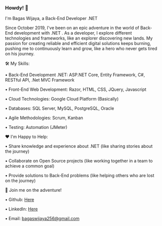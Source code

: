 ### Howdy! 👋

I'm Bagas Wijaya, a Back-End Developer .NET

Since October 2019, I've been on an epic adventure in the world of Back-End development with .NET . As a developer, I explore different technologies and frameworks, like an explorer discovering new lands. My passion for creating reliable and efficient digital solutions keeps burning, pushing me to continuously learn and grow, like a hero who never gets tired on his journey.

🛠️ My Skills:

•	Back-End Development .NET: ASP.NET Core, Entity Framework, C#, RESTful API, .Net MVC Framework

•	Front-End Web Development: Razor, HTML, CSS, JQuery, Javascript

•	Cloud Technologies: Google Cloud Platform (Basically)

•	Databases: SQL Server, MySQL, PostgreSQL, Oracle

•	Agile Methodologies: Scrum, Kanban

•	Testing: Automation (JMeter)



❤️ I'm Happy to Help:

•	Share knowledge and experience about .NET (like sharing stories about the journey)

•	Collaborate on Open Source projects (like working together in a team to achieve a common goal)

•	Provide solutions to Back-End problems (like helping others who are lost on the journey)


🚙 Join me on the adventure!

•	Github: [Here](https://github.com/bagaswijaya97)

•	LinkedIn: [Here](https://www.linkedin.com/in/bagaswijaya/)

•	Email: bagaswijaya256@gmail.com


